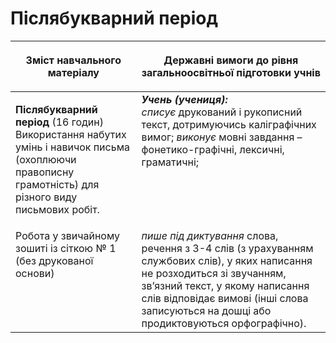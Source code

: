 # Післябукварний період
<table>
<thead>
  <tr>
    <th width="40%" align="center"><p>Зміст навчального матеріалу</p></td>
    <th width="60%" align="center"><p>Державні вимоги до рівня загальноосвітньої підготовки учнів</p></td>
  </tr>
</thead>
<tbody>
  <tr>
    <td width="40%" style="vertical-align:top !important;">
    <p><b>Післябукварний період</b> (16 годин)<br>
Використання набутих умінь і навичок письма (охоплюючи правописну грамотність) для різного виду письмових робіт.</td>
    <td width="60%" style="vertical-align:top !important;">
<i><b>Учень (учениця):</b></i><br>
<i>списує</i> друкований і рукописний текст, дотримуючись каліграфічних вимог; <i>виконує</i> мовні завдання –фонетико-графічні, лексичні, граматичні;</td>
  </tr>
  <tr>
    <td width="40%" style="vertical-align:top !important;">
 Робота у звичайному зошиті із сіткою № 1 (без друкованої основи)</td>
    <td width="60%" style="vertical-align:top !important;">
<i>пише під диктування</i> слова, речення з 3-4 слів (з урахуванням службових слів), у яких написання не розходиться зі звучанням, зв’язний текст, у якому написання слів відповідає вимові (інші слова записуються на дошці або продиктовуються орфографічно).</td>
  </tr>
</tbody>
</table>